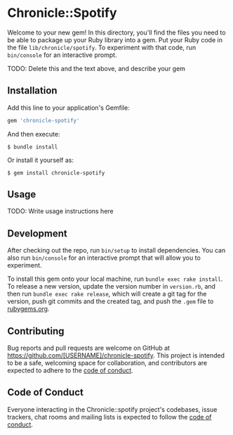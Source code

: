 # Chronicle::Spotify

Welcome to your new gem! In this directory, you'll find the files you need to be able to package up your Ruby library into a gem. Put your Ruby code in the file `lib/chronicle/spotify`. To experiment with that code, run `bin/console` for an interactive prompt.

TODO: Delete this and the text above, and describe your gem

## Installation

Add this line to your application's Gemfile:

```ruby
gem 'chronicle-spotify'
```

And then execute:

    $ bundle install

Or install it yourself as:

    $ gem install chronicle-spotify

## Usage

TODO: Write usage instructions here

## Development

After checking out the repo, run `bin/setup` to install dependencies. You can also run `bin/console` for an interactive prompt that will allow you to experiment.

To install this gem onto your local machine, run `bundle exec rake install`. To release a new version, update the version number in `version.rb`, and then run `bundle exec rake release`, which will create a git tag for the version, push git commits and the created tag, and push the `.gem` file to [rubygems.org](https://rubygems.org).

## Contributing

Bug reports and pull requests are welcome on GitHub at https://github.com/[USERNAME]/chronicle-spotify. This project is intended to be a safe, welcoming space for collaboration, and contributors are expected to adhere to the [code of conduct](https://github.com/[USERNAME]/chronicle-spotify/blob/main/CODE_OF_CONDUCT.md).

## Code of Conduct

Everyone interacting in the Chronicle::spotify project's codebases, issue trackers, chat rooms and mailing lists is expected to follow the [code of conduct](https://github.com/[USERNAME]/chronicle-spotify/blob/main/CODE_OF_CONDUCT.md).
